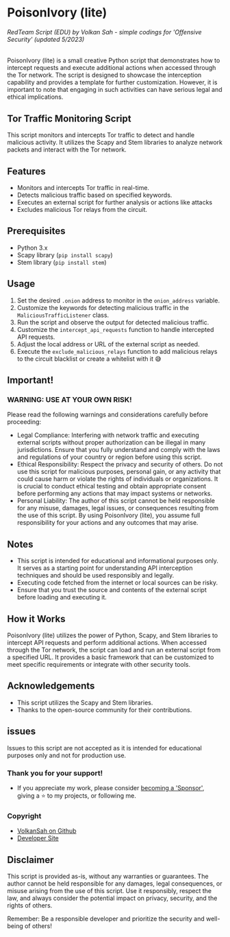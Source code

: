 # PoisonIvory (lite)
###### RedTeam Script (EDU) by Volkan Sah - simple codings for 'Offensive Security' (updated 5/2023)

PoisonIvory (lite) is a small creative Python script that demonstrates how to intercept requests and execute additional actions when accessed through the Tor network. The script is designed to showcase the interception capability and provides a template for further customization. However, it is important to note that engaging in such activities can have serious legal and ethical implications.

## Tor Traffic Monitoring Script

This script monitors and intercepts Tor traffic to detect and handle malicious activity. It utilizes the Scapy and Stem libraries to analyze network packets and interact with the Tor network.

## Features

- Monitors and intercepts Tor traffic in real-time.
- Detects malicious traffic based on specified keywords.
- Executes an external script for further analysis or actions like attacks
- Excludes malicious Tor relays from the circuit.

## Prerequisites

- Python 3.x
- Scapy library (`pip install scapy`)
- Stem library (`pip install stem`)

## Usage

1. Set the desired `.onion` address to monitor in the `onion_address` variable.
2. Customize the keywords for detecting malicious traffic in the `MaliciousTrafficListener` class.
3. Run the script and observe the output for detected malicious traffic.
4. Customize the `intercept_api_requests` function to handle intercepted API requests.
5. Adjust the local address or URL of the external script as needed.
6. Execute the `exclude_malicious_relays` function to add malicious relays to the circuit blacklist or create a whitelist with it 😅

## Important!
### WARNING: USE AT YOUR OWN RISK!
Please read the following warnings and considerations carefully before proceeding:
- Legal Compliance: Interfering with network traffic and executing external scripts without proper authorization can be illegal in many jurisdictions. Ensure that you fully understand and comply with the laws and regulations of your country or region before using this script.
- Ethical Responsibility: Respect the privacy and security of others. Do not use this script for malicious purposes, personal gain, or any activity that could cause harm or violate the rights of individuals or organizations. It is crucial to conduct ethical testing and obtain appropriate consent before performing any actions that may impact systems or networks.
- Personal Liability: The author of this script cannot be held responsible for any misuse, damages, legal issues, or consequences resulting from the use of this script. By using PoisonIvory (lite), you assume full responsibility for your actions and any outcomes that may arise.
## Notes
- This script is intended for educational and informational purposes only. It serves as a starting point for understanding API interception techniques and should be used responsibly and legally.
- Executing code fetched from the internet or local sources can be risky. 
- Ensure that you trust the source and contents of the external script before loading and executing it.

## How it Works
PoisonIvory (lite) utilizes the power of Python, Scapy, and Stem libraries to intercept API requests and perform additional actions. When accessed through the Tor network, the script can load and run an external script from a specified URL. It provides a basic framework that can be customized to meet specific requirements or integrate with other security tools.


## Acknowledgements

- This script utilizes the Scapy and Stem libraries.
- Thanks to the open-source community for their contributions.

## issues
Issues to this script are not accepted as it is intended for educational purposes only and not for production use.

### Thank you for your support!
- If you appreciate my work, please consider [becoming a 'Sponsor'](https://github.com/sponsors/volkansah), giving a :star: to my projects, or following me. 
### Copyright
- [VolkanSah on Github](https://github.com/volkansah)
- [Developer Site](https://volkansah.github.io)

## Disclaimer
This script is provided as-is, without any warranties or guarantees. The author cannot be held responsible for any damages, legal consequences, or misuse arising from the use of this script. Use it responsibly, respect the law, and always consider the potential impact on privacy, security, and the rights of others.

Remember: Be a responsible developer and prioritize the security and well-being of others!

